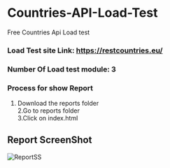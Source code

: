 # Countries-API-Load-Test
Free Countries Api Load test

### Load Test site Link: https://restcountries.eu/

### Number Of Load test module: 3

### Process for show Report <br>
1. Download the reports folder <br>
2.Go to reports folder <br>
3.Click on index.html <br>

## Report ScreenShot <br>
![ReportSS](https://user-images.githubusercontent.com/38497405/111877699-a89c0e80-89ce-11eb-8194-f3d31a9a2cd3.PNG)


